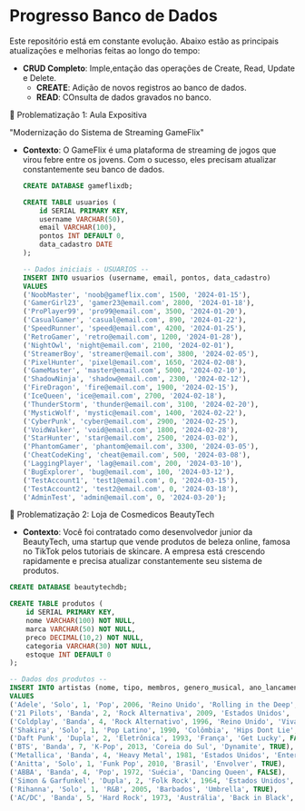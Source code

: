 # Progresso Banco de Dados

Este repositório está em constante evolução. Abaixo estão as principais atualizações e melhorias feitas ao longo do tempo:

- **CRUD Completo**: Imple,entação das operações de Create, Read, Update e Delete.
    - **CREATE**: Adição de novos registros ao banco de dados.
    - **READ**: COnsulta de dados gravados no banco.


🎯 Problematização 1: Aula Expositiva

"Modernização do Sistema de Streaming GameFlix"

- **Contexto**:
O GameFlix é uma plataforma de streaming de jogos que virou febre entre os jovens. Com o sucesso, eles precisam atualizar constantemente seu banco de dados.

    ```sql
    CREATE DATABASE gameflixdb;

    CREATE TABLE usuarios (
        id SERIAL PRIMARY KEY,
        username VARCHAR(50),
        email VARCHAR(100),
        pontos INT DEFAULT 0,
        data_cadastro DATE
    ); 

    -- Dados iniciais - USUARIOS --
    INSERT INTO usuarios (username, email, pontos, data_cadastro)
    VALUES 
    ('NoobMaster', 'noob@gameflix.com', 1500, '2024-01-15'),
    ('GamerGirl23', 'gamer23@email.com', 2800, '2024-01-18'),
    ('ProPlayer99', 'pro99@email.com', 3500, '2024-01-20'),
    ('CasualGamer', 'casual@email.com', 890, '2024-01-22'),
    ('SpeedRunner', 'speed@email.com', 4200, '2024-01-25'),
    ('RetroGamer', 'retro@email.com', 1200, '2024-01-28'),
    ('NightOwl', 'night@email.com', 2100, '2024-02-01'),
    ('StreamerBoy', 'streamer@email.com', 3800, '2024-02-05'),
    ('PixelHunter', 'pixel@email.com', 1650, '2024-02-08'),
    ('GameMaster', 'master@email.com', 5000, '2024-02-10'),
    ('ShadowNinja', 'shadow@email.com', 2300, '2024-02-12'),
    ('FireDragon', 'fire@email.com', 1900, '2024-02-15'),
    ('IceQueen', 'ice@email.com', 2700, '2024-02-18'),
    ('ThunderStorm', 'thunder@email.com', 3100, '2024-02-20'),
    ('MysticWolf', 'mystic@email.com', 1400, '2024-02-22'),
    ('CyberPunk', 'cyber@email.com', 2900, '2024-02-25'),
    ('VoidWalker', 'void@email.com', 1800, '2024-02-28'),
    ('StarHunter', 'star@email.com', 2500, '2024-03-02'),
    ('PhantomGamer', 'phantom@email.com', 3300, '2024-03-05'),
    ('CheatCodeKing', 'cheat@email.com', 500, '2024-03-08'),
    ('LaggingPlayer', 'lag@email.com', 200, '2024-03-10'),
    ('BugExplorer', 'bug@email.com', 100, '2024-03-12'),
    ('TestAccount1', 'test1@email.com', 0, '2024-03-15'),
    ('TestAccount2', 'test2@email.com', 0, '2024-03-18'),
    ('AdminTest', 'admin@email.com', 0, '2024-03-20');
    ```

🎯 Problematização 2: Loja de Cosmedicos BeautyTech

- **Contexto**:
Você foi contratado como desenvolvedor junior da BeautyTech, uma startup que vende produtos de beleza online, famosa no TikTok pelos tutoriais de skincare. A empresa está crescendo rapidamente e precisa atualizar constantemente seu sistema de produtos.

```sql
CREATE DATABASE beautytechdb;

CREATE TABLE produtos (
    id SERIAL PRIMARY KEY,
    nome VARCHAR(100) NOT NULL,
    marca VARCHAR(50) NOT NULL,
    preco DECIMAL(10,2) NOT NULL,
    categoria VARCHAR(30) NOT NULL,
    estoque INT DEFAULT 0
);

-- Dados dos produtos --
INSERT INTO artistas (nome, tipo, membros, genero_musical, ano_lancamento, pais_origem, musica_famosa, ativo)
VALUES
('Adele', 'Solo', 1, 'Pop', 2006, 'Reino Unido', 'Rolling in the Deep', TRUE),
('21 Pilots', 'Banda', 2, 'Rock Alternativa', 2009, 'Estados Unidos', 'Stressed Out', TRUE),
('Coldplay', 'Banda', 4, 'Rock Alternativo', 1996, 'Reino Unido', 'Viva La Vida', TRUE),
('Shakira', 'Solo', 1, 'Pop Latino', 1990, 'Colômbia', 'Hips Dont Lie', TRUE),
('Daft Punk', 'Dupla', 2, 'Eletrônica', 1993, 'França', 'Get Lucky', FALSE),
('BTS', 'Banda', 7, 'K-Pop', 2013, 'Coreia do Sul', 'Dynamite', TRUE),
('Metallica', 'Banda', 4, 'Heavy Metal', 1981, 'Estados Unidos', 'Enter Sandman', TRUE),
('Anitta', 'Solo', 1, 'Funk Pop', 2010, 'Brasil', 'Envolver', TRUE),
('ABBA', 'Banda', 4, 'Pop', 1972, 'Suécia', 'Dancing Queen', FALSE),
('Simon & Garfunkel', 'Dupla', 2, 'Folk Rock', 1964, 'Estados Unidos', 'The Sound of Silence', FALSE),
('Rihanna', 'Solo', 1, 'R&B', 2005, 'Barbados', 'Umbrella', TRUE),
('AC/DC', 'Banda', 5, 'Hard Rock', 1973, 'Austrália', 'Back in Black', TRUE);

```


